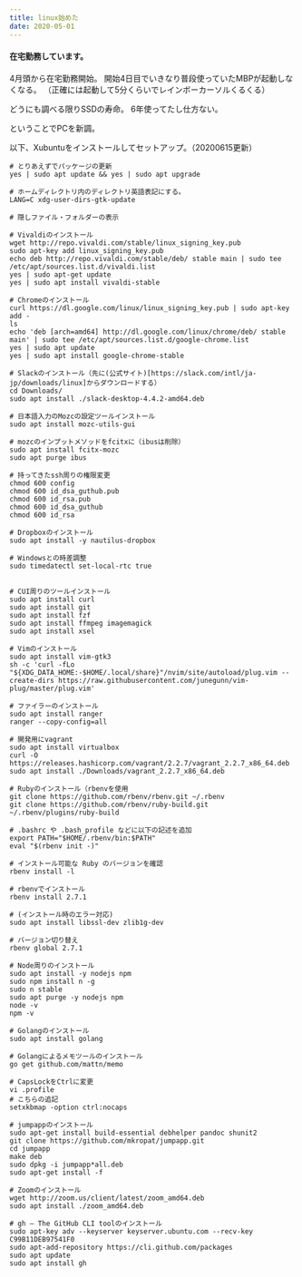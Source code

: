 ```yaml
---
title: linux始めた
date: 2020-05-01
---
```



#### 在宅勤務しています。

4月頭から在宅勤務開始。
開始4日目でいきなり普段使っていたMBPが起動しなくなる。
（正確には起動して5分くらいでレインボーカーソルくるくる）

どうにも調べる限りSSDの寿命。
6年使ってたし仕方ない。

ということでPCを新調。

以下、Xubuntuをインストールしてセットアップ。（20200615更新）


    # とりあえずでパッケージの更新
    yes | sudo apt update && yes | sudo apt upgrade

    # ホームディレクトリ内のディレクトリ英語表記にする。
    LANG=C xdg-user-dirs-gtk-update

    # 隠しファイル・フォルダーの表示

    # Vivaldiのインストール
    wget http://repo.vivaldi.com/stable/linux_signing_key.pub
    sudo apt-key add linux_signing_key.pub
    echo deb http://repo.vivaldi.com/stable/deb/ stable main | sudo tee /etc/apt/sources.list.d/vivaldi.list
    yes | sudo apt-get update
    yes | sudo apt install vivaldi-stable

    # Chromeのインストール
    curl https://dl.google.com/linux/linux_signing_key.pub | sudo apt-key add -
    ls
    echo 'deb [arch=amd64] http://dl.google.com/linux/chrome/deb/ stable main' | sudo tee /etc/apt/sources.list.d/google-chrome.list
    yes | sudo apt update
    yes | sudo apt install google-chrome-stable

    # Slackのインストール（先に(公式サイト)[https://slack.com/intl/ja-jp/downloads/linux]からダウンロードする）
    cd Downloads/
    sudo apt install ./slack-desktop-4.4.2-amd64.deb

    # 日本語入力のMozcの設定ツールインストール
    sudo apt install mozc-utils-gui

    # mozcのインプットメソッドをfcitxに（ibusは削除）
    sudo apt install fcitx-mozc
    sudo apt purge ibus

    # 持ってきたssh周りの権限変更
    chmod 600 config
    chmod 600 id_dsa_guthub.pub
    chmod 600 id_rsa.pub
    chmod 600 id_dsa_guthub
    chmod 600 id_rsa

    # Dropboxのインストール
    sudo apt install -y nautilus-dropbox

    # Windowsとの時差調整
    sudo timedatectl set-local-rtc true


    # CUI周りのツールインストール
    sudo apt install curl
    sudo apt install git
    sudo apt install fzf
    sudo apt install ffmpeg imagemagick
    sudo apt install xsel

    # Vimのインストール
    sudo apt install vim-gtk3
    sh -c 'curl -fLo "${XDG_DATA_HOME:-$HOME/.local/share}"/nvim/site/autoload/plug.vim --create-dirs https://raw.githubusercontent.com/junegunn/vim-plug/master/plug.vim'

    # ファイラーのインストール
    sudo apt install ranger
    ranger --copy-config=all

    # 開発用にvagrant
    sudo apt install virtualbox
    curl -O https://releases.hashicorp.com/vagrant/2.2.7/vagrant_2.2.7_x86_64.deb
    sudo apt install ./Downloads/vagrant_2.2.7_x86_64.deb

    # Rubyのインストール（rbenvを使用
    git clone https://github.com/rbenv/rbenv.git ~/.rbenv
    git clone https://github.com/rbenv/ruby-build.git ~/.rbenv/plugins/ruby-build

    # .bashrc や .bash_profile などに以下の記述を追加
    export PATH="$HOME/.rbenv/bin:$PATH"
    eval "$(rbenv init -)"

    # インストール可能な Ruby のバージョンを確認
    rbenv install -l

    # rbenvでインストール
    rbenv install 2.7.1

    # (インストール時のエラー対応)
    sudo apt install libssl-dev zlib1g-dev

    # バージョン切り替え
    rbenv global 2.7.1

    # Node周りのインストール
    sudo apt install -y nodejs npm
    sudo npm install n -g
    sudo n stable
    sudo apt purge -y nodejs npm
    node -v
    npm -v

    # Golangのインストール
    sudo apt install golang

    # Golangによるメモツールのインストール
    go get github.com/mattn/memo

    # CapsLockをCtrlに変更
    vi .profile
    # こちらの追記
    setxkbmap -option ctrl:nocaps

    # jumpappのインストール
    sudo apt-get install build-essential debhelper pandoc shunit2
    git clone https://github.com/mkropat/jumpapp.git
    cd jumpapp
    make deb
    sudo dpkg -i jumpapp*all.deb
    sudo apt-get install -f

    # Zoomのインストール
    wget http://zoom.us/client/latest/zoom_amd64.deb
    sudo apt install ./zoom_amd64.deb

    # gh – The GitHub CLI toolのインストール
    sudo apt-key adv --keyserver keyserver.ubuntu.com --recv-key C99B11DEB97541F0
    sudo apt-add-repository https://cli.github.com/packages
    sudo apt update
    sudo apt install gh

